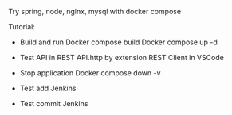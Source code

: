 Try spring, node, nginx, mysql with docker compose

Tutorial:
- Build and run
Docker compose build
Docker compose up -d
 
- Test API in REST API.http by extension REST Client in VSCode

- Stop application
Docker compose down -v

- Test add Jenkins
- Test commit Jenkins